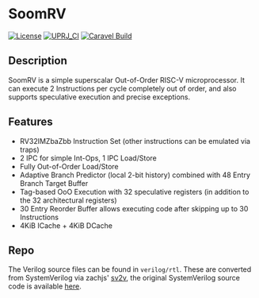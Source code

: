 # SoomRV

[![License](https://img.shields.io/badge/License-Apache%202.0-blue.svg)](https://opensource.org/licenses/Apache-2.0) [![UPRJ_CI](https://github.com/efabless/caravel_project_example/actions/workflows/user_project_ci.yml/badge.svg)](https://github.com/efabless/caravel_project_example/actions/workflows/user_project_ci.yml) [![Caravel Build](https://github.com/efabless/caravel_project_example/actions/workflows/caravel_build.yml/badge.svg)](https://github.com/efabless/caravel_project_example/actions/workflows/caravel_build.yml)



## Description
SoomRV is a simple superscalar Out-of-Order RISC-V microprocessor. It can execute 2 Instructions per cycle completely out of order,
and also supports speculative execution and precise exceptions.

## Features
- RV32IMZbaZbb Instruction Set (other instructions can be emulated via traps)
- 2 IPC for simple Int-Ops, 1 IPC Load/Store
- Fully Out-of-Order Load/Store
- Adaptive Branch Predictor (local 2-bit history) combined with 48 Entry Branch Target Buffer
- Tag-based OoO Execution with 32 speculative registers (in addition to the 32 architectural registers)
- 30 Entry Reorder Buffer allows executing code after skipping up to 30 Instructions
- 4KiB ICache + 4KiB DCache

## Repo
The Verilog source files can be found in `verilog/rtl`. These are converted from SystemVerilog via zachjs' [sv2v](https://github.com/zachjs/sv2v),
the original SystemVerilog source code is available [here](https://github.com/git-mathis/SoomRV).
